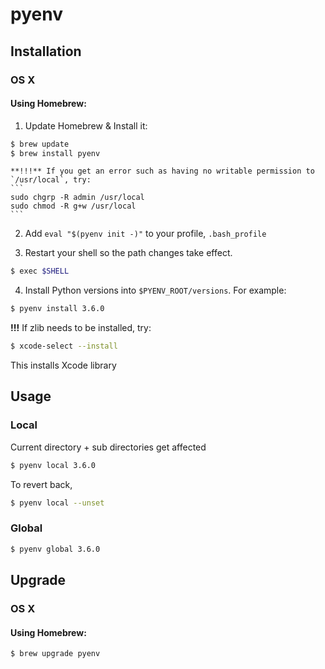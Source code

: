 # pyenv

## Installation
### OS X
#### Using Homebrew:
1. Update Homebrew & Install it:
```bash
$ brew update
$ brew install pyenv
```
	**!!!** If you get an error such as having no writable permission to `/usr/local`, try:
	```
	sudo chgrp -R admin /usr/local
	sudo chmod -R g+w /usr/local
	```

2. Add `eval "$(pyenv init -)"` to your profile, `.bash_profile`

3. Restart your shell so the path changes take effect.
```bash
$ exec $SHELL
```

4. Install Python versions into `$PYENV_ROOT/versions`. For example:
```bash
$ pyenv install 3.6.0
```

**!!!** If zlib needs to be installed, try:
```bash
$ xcode-select --install
```
This installs Xcode library

## Usage
### Local
Current directory + sub directories get affected
```bash
$ pyenv local 3.6.0
```

To revert back,
```bash
$ pyenv local --unset 
```

### Global
```bash
$ pyenv global 3.6.0
```


## Upgrade
### OS X
#### Using Homebrew: 
```bash
$ brew upgrade pyenv
```